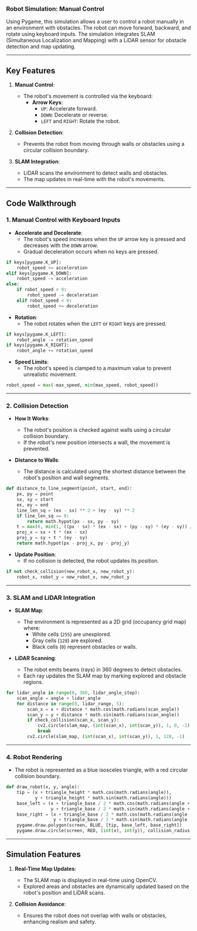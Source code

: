 
### **Robot Simulation: Manual Control**

Using Pygame, this simulation allows a user to control a robot manually in an environment with obstacles. The robot can move forward, backward, and rotate using keyboard inputs. The simulation integrates SLAM (Simultaneous Localization and Mapping) with a LiDAR sensor for obstacle detection and map updating.

---

## **Key Features**

1. **Manual Control**:
   - The robot's movement is controlled via the keyboard:
     - **Arrow Keys**:
       - `UP`: Accelerate forward.
       - `DOWN`: Decelerate or reverse.
       - `LEFT` and `RIGHT`: Rotate the robot.

2. **Collision Detection**:
   - Prevents the robot from moving through walls or obstacles using a circular collision boundary.

3. **SLAM Integration**:
   - LiDAR scans the environment to detect walls and obstacles.
   - The map updates in real-time with the robot's movements.



---

## **Code Walkthrough**

### **1. Manual Control with Keyboard Inputs**

- **Accelerate and Decelerate**:
  - The robot's speed increases when the `UP` arrow key is pressed and decreases with the `DOWN` arrow.
  - Gradual deceleration occurs when no keys are pressed.
```python
if keys[pygame.K_UP]:
    robot_speed += acceleration
elif keys[pygame.K_DOWN]:
    robot_speed -= acceleration
else:
    if robot_speed > 0:
        robot_speed -= deceleration
    elif robot_speed < 0:
        robot_speed += deceleration
```

- **Rotation**:
  - The robot rotates when the `LEFT` or `RIGHT` keys are pressed.
```python
if keys[pygame.K_LEFT]:
    robot_angle -= rotation_speed
if keys[pygame.K_RIGHT]:
    robot_angle += rotation_speed
```

- **Speed Limits**:
  - The robot's speed is clamped to a maximum value to prevent unrealistic movement.
```python
robot_speed = max(-max_speed, min(max_speed, robot_speed))
```

---

### **2. Collision Detection**

- **How It Works**:
  - The robot's position is checked against walls using a circular collision boundary.
  - If the robot's new position intersects a wall, the movement is prevented.

- **Distance to Walls**:
  - The distance is calculated using the shortest distance between the robot's position and wall segments.
```python
def distance_to_line_segment(point, start, end):
    px, py = point
    sx, sy = start
    ex, ey = end
    line_len_sq = (ex - sx) ** 2 + (ey - sy) ** 2
    if line_len_sq == 0:
        return math.hypot(px - sx, py - sy)
    t = max(0, min(1, ((px - sx) * (ex - sx) + (py - sy) * (ey - sy)) / line_len_sq))
    proj_x = sx + t * (ex - sx)
    proj_y = sy + t * (ey - sy)
    return math.hypot(px - proj_x, py - proj_y)
```

- **Update Position**:
  - If no collision is detected, the robot updates its position.
```python
if not check_collision(new_robot_x, new_robot_y):
    robot_x, robot_y = new_robot_x, new_robot_y
```

---

### **3. SLAM and LiDAR Integration**

- **SLAM Map**:
  - The environment is represented as a 2D grid (occupancy grid map) where:
    - White cells (`255`) are unexplored.
    - Gray cells (`128`) are explored.
    - Black cells (`0`) represent obstacles or walls.

- **LiDAR Scanning**:
  - The robot emits beams (rays) in 360 degrees to detect obstacles.
  - Each ray updates the SLAM map by marking explored and obstacle regions.
```python
for lidar_angle in range(0, 360, lidar_angle_step):
    scan_angle = angle + lidar_angle
    for distance in range(0, lidar_range, 5):
        scan_x = x + distance * math.cos(math.radians(scan_angle))
        scan_y = y + distance * math.sin(math.radians(scan_angle))
        if check_collision(scan_x, scan_y):
            cv2.circle(slam_map, (int(scan_x), int(scan_y)), 1, 0, -1)
            break
        cv2.circle(slam_map, (int(scan_x), int(scan_y)), 1, 128, -1)
```

---

### **4. Robot Rendering**

- The robot is represented as a blue isosceles triangle, with a red circular collision boundary.
```python
def draw_robot(x, y, angle):
    tip = (x + triangle_height * math.cos(math.radians(angle)),
           y + triangle_height * math.sin(math.radians(angle)))
    base_left = (x + triangle_base / 2 * math.cos(math.radians(angle + 90)),
                 y + triangle_base / 2 * math.sin(math.radians(angle + 90)))
    base_right = (x + triangle_base / 2 * math.cos(math.radians(angle - 90)),
                  y + triangle_base / 2 * math.sin(math.radians(angle - 90)))
    pygame.draw.polygon(screen, BLUE, [tip, base_left, base_right])
    pygame.draw.circle(screen, RED, (int(x), int(y)), collision_radius, 1)
```

---

## **Simulation Features**

1. **Real-Time Map Updates**:
   - The SLAM map is displayed in real-time using OpenCV.
   - Explored areas and obstacles are dynamically updated based on the robot's position and LiDAR scans.

3. **Collision Avoidance**:
   - Ensures the robot does not overlap with walls or obstacles, enhancing realism and safety.
